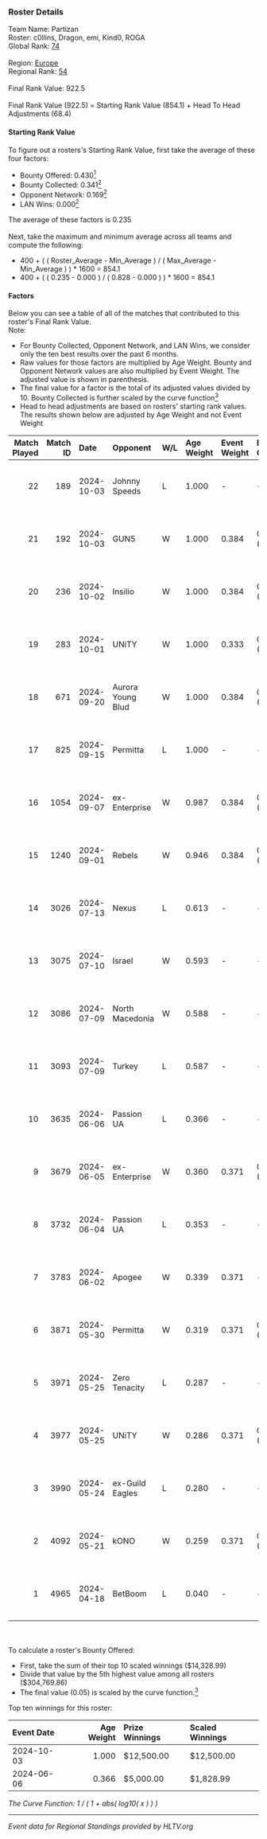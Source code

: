 ### Roster Details<br />
Team Name: Partizan<br />
Roster: c0llins, Dragon, emi, Kind0, ROGA<br />
Global Rank: [74](../../standings_global_2024_10_09.md)<br />
<br />
Region: [Europe]( ../../standings_europe_2024_10_09.md)<br />
Regional Rank: [54]( ../../standings_europe_2024_10_09.md)<br />
<br />
Final Rank Value:  922.5<br />
<br />
Final Rank Value (922.5) = Starting Rank Value (854.1) + Head To Head Adjustments (68.4)<br />

#### Starting Rank Value<br />
To figure out a rosters's Starting Rank Value, first take the average of these four factors:<br />
- Bounty Offered: 0.430[<sup>1</sup>](#table2)
- Bounty Collected: 0.341[<sup>2</sup>](#table1)
- Opponent Network: 0.169[<sup>2</sup>](#table1)
- LAN Wins: 0.000[<sup>2</sup>](#table1)

The average of these factors is 0.235<br />
<br />
Next, take the maximum and minimum average across all teams and compute the following:<br />
- 400 + ( ( Roster_Average - Min_Average ) / ( Max_Average - Min_Average ) ) * 1600 = 854.1
- 400 + ( ( 0.235 - 0.000 ) / ( 0.828 - 0.000 ) ) * 1600 = 854.1


#### Factors<br />
Below you can see a table of all of the matches that contributed to this roster's Final Rank Value.<br />
Note:<br />

- For Bounty Collected, Opponent Network, and LAN Wins, we consider only the ten best results over the past 6 months.
- Raw values for those factors are multiplied by Age Weight. Bounty and Opponent Network values are also multiplied by Event Weight. The adjusted value is shown in parenthesis.
- The final value for a factor is the total of its adjusted values divided by 10. Bounty Collected is further scaled by the curve function[<sup>3</sup>](#curveFunction)
- Head to head adjustments are based on rosters' starting rank values. The results shown below are adjusted by Age Weight and not Event Weight
<span id="table1"></span><br />


| Match Played | Match ID | Date       | Opponent          | W/L | Age Weight | Event Weight | Bounty Collected | Opponent Network | LAN Wins  | H2H Adj. | Roster                              |
| -: | -: | :- | :- | :- | :- | :- | :- | :- | :- | -: | :- |
|           22 |      189 | 2024-10-03 | Johnny Speeds     | L   | 1.000      | -            | -                | -                | -         |   -12.66 | c0llins, Dragon, emi, Kind0, ROGA   |
|           21 |      192 | 2024-10-03 | GUN5              | W   | 1.000      | 0.384        | 0.096 (0.037)    | 1.000 (0.384)    | 0 (0.000) |    20.45 | c0llins, Dragon, emi, Kind0, ROGA   |
|           20 |      236 | 2024-10-02 | Insilio           | W   | 1.000      | 0.384        | 0.040 (0.015)    | 0.678 (0.261)    | 0 (0.000) |    19.00 | c0llins, Dragon, emi, Kind0, ROGA   |
|           19 |      283 | 2024-10-01 | UNiTY             | W   | 1.000      | 0.333        | 0.046 (0.015)    | 0.470 (0.157)    | 0 (0.000) |    19.48 | c0llins, Dragon, emi, Kind0, ROGA   |
|           18 |      671 | 2024-09-20 | Aurora Young Blud | W   | 1.000      | 0.384        | 0.014 (0.006)    | 0.583 (0.224)    | 0 (0.000) |    15.61 | c0llins, Dragon, emi, Kind0, ROGA   |
|           17 |      825 | 2024-09-15 | Permitta          | L   | 1.000      | -            | -                | -                | -         |   -14.16 | c0llins, Dragon, emi, Kind0, ROGA   |
|           16 |     1054 | 2024-09-07 | ex-Enterprise     | W   | 0.987      | 0.384        | 0.028 (0.010)    | 0.457 (0.173)    | 0 (0.000) |    13.63 | Dragon, emi, Kind0, ROGA, xicoz     |
|           15 |     1240 | 2024-09-01 | Rebels            | W   | 0.946      | 0.384        | 0.049 (0.018)    | 0.560 (0.204)    | 0 (0.000) |    19.98 | c0llins, Dragon, emi, Kind0, ROGA   |
|           14 |     3026 | 2024-07-13 | Nexus             | L   | 0.613      | -            | -                | -                | -         |   -12.41 | c0llins, choiv7, Dragon, emi, Kind0 |
|           13 |     3075 | 2024-07-10 | Israel            | W   | 0.593      | -            | -                | -                | 0 (0.000) |     1.37 | c0llins, Dragon, emi, Kind0, VLDN   |
|           12 |     3086 | 2024-07-09 | North Macedonia   | W   | 0.588      | -            | -                | -                | 0 (0.000) |     1.37 | c0llins, choiv7, Dragon, emi, Kind0 |
|           11 |     3093 | 2024-07-09 | Turkey            | L   | 0.587      | -            | -                | -                | -         |   -16.10 | c0llins, choiv7, Dragon, emi, Kind0 |
|           10 |     3635 | 2024-06-06 | Passion UA        | L   | 0.366      | -            | -                | -                | -         |    -2.82 | aidKiT, c0llins, Dragon, emi, xicoz |
|            9 |     3679 | 2024-06-05 | ex-Enterprise     | W   | 0.360      | 0.371        | 0.028 (0.004)    | 0.457 (0.061)    | 0 (0.000) |     5.57 | aidKiT, c0llins, Dragon, emi, VLDN  |
|            8 |     3732 | 2024-06-04 | Passion UA        | L   | 0.353      | -            | -                | -                | -         |    -2.62 | aidKiT, c0llins, Dragon, emi, xicoz |
|            7 |     3783 | 2024-06-02 | Apogee            | W   | 0.339      | 0.371        | -                | 0.558 (0.070)    | 0 (0.000) |     5.09 | aidKiT, c0llins, Dragon, emi, xicoz |
|            6 |     3871 | 2024-05-30 | Permitta          | W   | 0.319      | 0.371        | 0.036 (0.004)    | 0.918 (0.109)    | -         |     5.97 | aidKiT, c0llins, Dragon, emi, xicoz |
|            5 |     3971 | 2024-05-25 | Zero Tenacity     | L   | 0.287      | -            | -                | -                | -         |    -2.28 | aidKiT, c0llins, Dragon, emi, xicoz |
|            4 |     3977 | 2024-05-25 | UNiTY             | W   | 0.286      | 0.371        | 0.046 (0.005)    | 0.470 (0.050)    | -         |     6.87 | aidKiT, c0llins, Dragon, emi, xicoz |
|            3 |     3990 | 2024-05-24 | ex-Guild Eagles   | L   | 0.280      | -            | -                | -                | -         |    -6.43 | aidKiT, c0llins, Dragon, emi, xicoz |
|            2 |     4092 | 2024-05-21 | kONO              | W   | 0.259      | 0.371        | 0.024 (0.002)    | -                | -         |     3.69 | aidKiT, c0llins, Dragon, emi, xicoz |
|            1 |     4965 | 2024-04-18 | BetBoom           | L   | 0.040      | -            | -                | -                | -         |    -0.17 | aidKiT, c0llins, Dragon, emi, xicoz |

<br />
<span id="table2"></span><br />
To calculate a roster's Bounty Offered:<br />

- First, take the sum of their top 10 scaled winnings ($14,328.99)
- Divide that value by the 5th highest value among all rosters ($304,769.86)
- The final value (0.05) is scaled by the curve function.[<sup>3</sup>](#curveFunction)

Top ten winnings for this roster:<br />

| Event Date | Age Weight | Prize Winnings | Scaled Winnings |
| :- | -: | :- | :- |
| 2024-10-03 |      1.000 | $12,500.00     | $12,500.00      |
| 2024-06-06 |      0.366 | $5,000.00      | $1,828.99       |


<span id="curveFunction"></span>_The Curve Function: 1 / ( 1 + abs( log10( x ) ) )_<br />

---
_Event data for Regional Standings provided by HLTV.org_<br />
